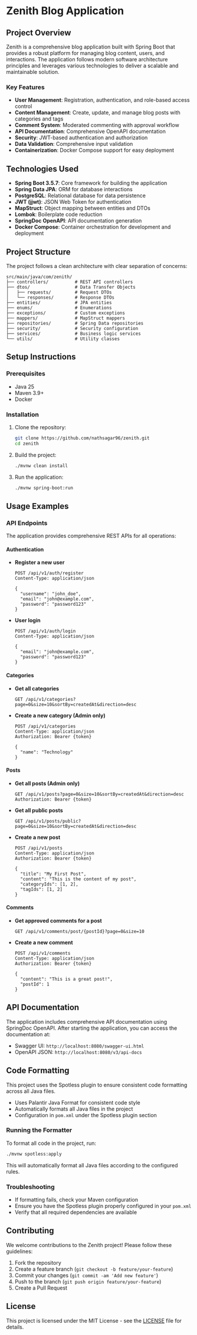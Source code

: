 # Zenith Blog Application

## Project Overview

Zenith is a comprehensive blog application built with Spring Boot that provides a robust platform for managing blog content, users, and interactions. The application follows modern software architecture principles and leverages various technologies to deliver a scalable and maintainable solution.

### Key Features

- **User Management**: Registration, authentication, and role-based access control
- **Content Management**: Create, update, and manage blog posts with categories and tags
- **Comment System**: Moderated commenting with approval workflow
- **API Documentation**: Comprehensive OpenAPI documentation
- **Security**: JWT-based authentication and authorization
- **Data Validation**: Comprehensive input validation
- **Containerization**: Docker Compose support for easy deployment

## Technologies Used

- **Spring Boot 3.5.7**: Core framework for building the application
- **Spring Data JPA**: ORM for database interactions
- **PostgreSQL**: Relational database for data persistence
- **JWT (jjwt)**: JSON Web Token for authentication
- **MapStruct**: Object mapping between entities and DTOs
- **Lombok**: Boilerplate code reduction
- **SpringDoc OpenAPI**: API documentation generation
- **Docker Compose**: Container orchestration for development and deployment

## Project Structure

The project follows a clean architecture with clear separation of concerns:

```
src/main/java/com/zenith/
├── controllers/          # REST API controllers
├── dtos/                 # Data Transfer Objects
│   ├── requests/         # Request DTOs
│   └── responses/        # Response DTOs
├── entities/             # JPA entities
├── enums/                # Enumerations
├── exceptions/           # Custom exceptions
├── mappers/              # MapStruct mappers
├── repositories/         # Spring Data repositories
├── security/             # Security configuration
├── services/             # Business logic services
└── utils/                # Utility classes
```

## Setup Instructions

### Prerequisites

- Java 25
- Maven 3.9+
- Docker

### Installation

1. Clone the repository:

   ```bash
   git clone https://github.com/nathsagar96/zenith.git
   cd zenith
   ```

2. Build the project:

   ```bash
   ./mvnw clean install
   ```

3. Run the application:

   ```bash
   ./mvnw spring-boot:run
   ```

## Usage Examples

### API Endpoints

The application provides comprehensive REST APIs for all operations:

#### Authentication

- **Register a new user**

  ```http
  POST /api/v1/auth/register
  Content-Type: application/json

  {
    "username": "john_doe",
    "email": "john@example.com",
    "password": "password123"
  }
  ```

- **User login**

  ```http
  POST /api/v1/auth/login
  Content-Type: application/json

  {
    "email": "john@example.com",
    "password": "password123"
  }
  ```

#### Categories

- **Get all categories**

  ```http
  GET /api/v1/categories?page=0&size=10&sortBy=createdAt&direction=desc
  ```

- **Create a new category (Admin only)**

  ```http
  POST /api/v1/categories
  Content-Type: application/json
  Authorization: Bearer {token}

  {
    "name": "Technology"
  }
  ```

#### Posts

- **Get all posts (Admin only)**

  ```http
  GET /api/v1/posts?page=0&size=10&sortBy=createdAt&direction=desc
  Authorization: Bearer {token}
  ```

- **Get all public posts**

  ```http
  GET /api/v1/posts/public?page=0&size=10&sortBy=createdAt&direction=desc
  ```

- **Create a new post**

  ```http
  POST /api/v1/posts
  Content-Type: application/json
  Authorization: Bearer {token}

  {
    "title": "My First Post",
    "content": "This is the content of my post",
    "categoryIds": [1, 2],
    "tagIds": [1, 2]
  }
  ```

#### Comments

- **Get approved comments for a post**

  ```http
  GET /api/v1/comments/post/{postId}?page=0&size=10
  ```

- **Create a new comment**

  ```http
  POST /api/v1/comments
  Content-Type: application/json
  Authorization: Bearer {token}

  {
    "content": "This is a great post!",
    "postId": 1
  }
  ```

## API Documentation

The application includes comprehensive API documentation using SpringDoc OpenAPI. After starting the application, you can access the documentation at:

- Swagger UI: `http://localhost:8080/swagger-ui.html`
- OpenAPI JSON: `http://localhost:8080/v3/api-docs`

## Code Formatting

This project uses the Spotless plugin to ensure consistent code formatting across all Java files.

- Uses Palantir Java Format for consistent code style
- Automatically formats all Java files in the project
- Configuration in `pom.xml` under the Spotless plugin section

### Running the Formatter

To format all code in the project, run:

```bash
./mvnw spotless:apply
```

This will automatically format all Java files according to the configured rules.

### Troubleshooting

- If formatting fails, check your Maven configuration
- Ensure you have the Spotless plugin properly configured in your `pom.xml`
- Verify that all required dependencies are available

## Contributing

We welcome contributions to the Zenith project! Please follow these guidelines:

1. Fork the repository
2. Create a feature branch (`git checkout -b feature/your-feature`)
3. Commit your changes (`git commit -am 'Add new feature'`)
4. Push to the branch (`git push origin feature/your-feature`)
5. Create a Pull Request

## License

This project is licensed under the MIT License - see the [LICENSE](LICENSE) file for details.
